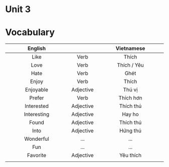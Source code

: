 # Unit 3

# Vocabulary

| English | | Vietnamese |
| :-: |:-: |:-: |
| Like| Verb  | Thích|
|Love|Verb |Thích / Yêu|
|Hate|Verb | Ghét|
|Enjoy| Verb  | Thích|
|Enjoyable| Adjective | Thú vị|
|Prefer| Verb  | Thích hơn|
|Interested| Adjective | Thích thú|
|Interesting| Adjective | Hay ho |
|Found| Adjective | Thích thú|
|Into| Adjective | Hứng thú|
|Wonderful| ...|...|
|Fun|...|...|
|Favorite| Adjective | Yêu thích|
|<img width=1500/>|<img width=150/>|<img width=1500/>|
